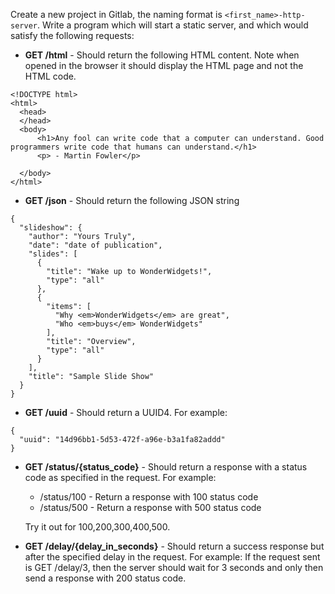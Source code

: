 Create a new project in Gitlab, the naming format is `<first_name>-http-server`. Write a program which will start a static server, and which would satisfy the following requests:

- **GET /html** - Should return the following HTML content. Note when opened in the browser it should display the HTML page and not the HTML code.

```
<!DOCTYPE html>
<html>
  <head>
  </head>
  <body>
      <h1>Any fool can write code that a computer can understand. Good programmers write code that humans can understand.</h1>
      <p> - Martin Fowler</p>

  </body>
</html>
```

- **GET /json** - Should return the following JSON string

```
{
  "slideshow": {
    "author": "Yours Truly",
    "date": "date of publication",
    "slides": [
      {
        "title": "Wake up to WonderWidgets!",
        "type": "all"
      },
      {
        "items": [
          "Why <em>WonderWidgets</em> are great",
          "Who <em>buys</em> WonderWidgets"
        ],
        "title": "Overview",
        "type": "all"
      }
    ],
    "title": "Sample Slide Show"
  }
}
```

- **GET /uuid** - Should return a UUID4. For example:

```
{
  "uuid": "14d96bb1-5d53-472f-a96e-b3a1fa82addd"
}
```

- **GET /status/{status_code}** - Should return a response with a status code as specified in the request. For example:

  - /status/100 - Return a response with 100 status code
  - /status/500 - Return a response with 500 status code

  Try it out for 100,200,300,400,500.

- **GET /delay/{delay_in_seconds}** - Should return a success response but after the specified delay in the request. For example: If the request sent is GET /delay/3, then the server should wait for 3 seconds and only then send a response with 200 status code.
